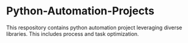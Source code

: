 # Python-Automation-Projects

This respository contains python automation project leveraging diverse libraries. This includes process and task optimization. 
